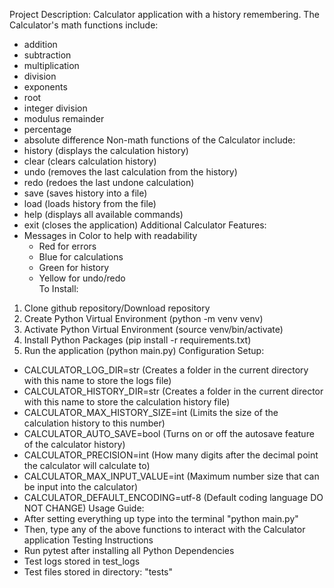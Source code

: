 Project Description: 
Calculator application with a history remembering. The Calculator's math functions include: 
 - addition
 - subtraction
 - multiplication
 - division
 - exponents
 - root
 - integer division
 - modulus remainder
 - percentage
 - absolute difference
Non-math functions of the Calculator include: 
 - history (displays the calculation history)
 - clear (clears calculation history)
 - undo (removes the last calculation from the history)
 - redo (redoes the last undone calculation)
 - save (saves history into a file)
 - load (loads history from the file)
 - help (displays all available commands)
 - exit (closes the application)
Additional Calculator Features:
 - Messages in Color to help with readability
    - Red for errors
    - Blue for calculations
    - Green for history
    - Yellow for undo/redo  
To Install: 
1. Clone github repository/Download repository
2. Create Python Virtual Environment (python -m venv venv)
3. Activate Python Virtual Environment (source venv/bin/activate)
4. Install Python Packages (pip install -r requirements.txt)
5. Run the application (python main.py)
Configuration Setup:
 - CALCULATOR_LOG_DIR=str (Creates a folder in the current directory with this name to store the logs file)
 - CALCULATOR_HISTORY_DIR=str (Creates a folder in the current director with this name to store the calculation history file)
 - CALCULATOR_MAX_HISTORY_SIZE=int (Limits the size of the calculation history to this number)
 - CALCULATOR_AUTO_SAVE=bool (Turns on or off the autosave feature of the calculator history)
 - CALCULATOR_PRECISION=int (How many digits after the decimal point the calculator will calculate to)
 - CALCULATOR_MAX_INPUT_VALUE=int (Maximum number size that can be input into the calculator)
 - CALCULATOR_DEFAULT_ENCODING=utf-8 (Default coding language DO NOT CHANGE)
Usage Guide:
 - After setting everything up type into the terminal "python main.py"
 - Then, type any of the above functions to interact with the Calculator application
Testing Instructions
 - Run pytest after installing all Python Dependencies
 - Test logs stored in test_logs
 - Test files stored in directory: "tests"
